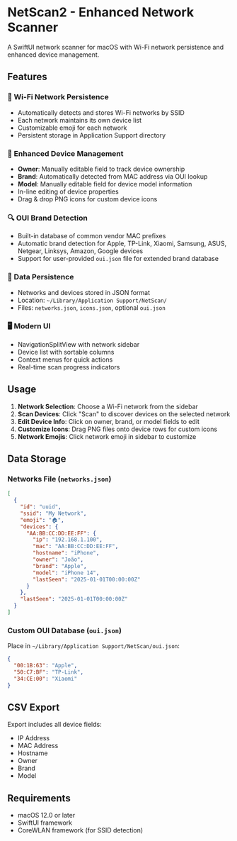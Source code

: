 # NetScan2 - Enhanced Network Scanner

A SwiftUI network scanner for macOS with Wi-Fi network persistence and enhanced device management.

## Features

### 🛜 Wi-Fi Network Persistence
- Automatically detects and stores Wi-Fi networks by SSID
- Each network maintains its own device list
- Customizable emoji for each network
- Persistent storage in Application Support directory

### 📱 Enhanced Device Management  
- **Owner**: Manually editable field to track device ownership
- **Brand**: Automatically detected from MAC address via OUI lookup
- **Model**: Manually editable field for device model information
- In-line editing of device properties
- Drag & drop PNG icons for custom device icons

### 🔍 OUI Brand Detection
- Built-in database of common vendor MAC prefixes
- Automatic brand detection for Apple, TP-Link, Xiaomi, Samsung, ASUS, Netgear, Linksys, Amazon, Google devices
- Support for user-provided `oui.json` file for extended brand database

### 💾 Data Persistence
- Networks and devices stored in JSON format
- Location: `~/Library/Application Support/NetScan/`
- Files: `networks.json`, `icons.json`, optional `oui.json`

### 🖥️ Modern UI
- NavigationSplitView with network sidebar
- Device list with sortable columns
- Context menus for quick actions
- Real-time scan progress indicators

## Usage

1. **Network Selection**: Choose a Wi-Fi network from the sidebar
2. **Scan Devices**: Click "Scan" to discover devices on the selected network  
3. **Edit Device Info**: Click on owner, brand, or model fields to edit
4. **Customize Icons**: Drag PNG files onto device rows for custom icons
5. **Network Emojis**: Click network emoji in sidebar to customize

## Data Storage

### Networks File (`networks.json`)
```json
[
  {
    "id": "uuid",
    "ssid": "My Network", 
    "emoji": "🏠",
    "devices": {
      "AA:BB:CC:DD:EE:FF": {
        "ip": "192.168.1.100",
        "mac": "AA:BB:CC:DD:EE:FF",
        "hostname": "iPhone",
        "owner": "João",
        "brand": "Apple", 
        "model": "iPhone 14",
        "lastSeen": "2025-01-01T00:00:00Z"
      }
    },
    "lastSeen": "2025-01-01T00:00:00Z"
  }
]
```

### Custom OUI Database (`oui.json`)
Place in `~/Library/Application Support/NetScan/oui.json`:
```json
{
  "00:1B:63": "Apple",
  "50:C7:BF": "TP-Link",
  "34:CE:00": "Xiaomi"
}
```

## CSV Export

Export includes all device fields:
- IP Address
- MAC Address  
- Hostname
- Owner
- Brand
- Model

## Requirements

- macOS 12.0 or later
- SwiftUI framework
- CoreWLAN framework (for SSID detection)